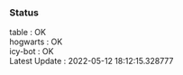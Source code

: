 ### Status


table : OK  
hogwarts : OK  
icy-bot : OK  
Latest Update : 2022-05-12 18:12:15.328777
